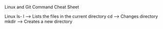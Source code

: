 Linux and Git Command Cheat Sheet

Linux
ls- l -->  Lists the files in the current directory
cd -->  Changes directory
mkdir -->   Creates a new directory

